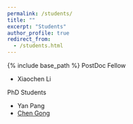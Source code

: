 ```yaml
---
permalink: /students/
title: ""
excerpt: "Students"
author_profile: true
redirect_from: 
  - /students.html
---
```


{% include base_path %}
PostDoc Fellow
 - Xiaochen Li

PhD Students
 - Yan Pang
 - [Chen Gong](https://2019chengong.github.io/)

<!-- Master Students
 - Xiamei Zhang
 - [Siddharth Ghatti](https://www.linkedin.com/in/siddharth-ghatti-46142213a/)

Undergraduate Students
 - [Jack Liu](https://www.linkedin.com/in/jack-liu-b52a621a3/)
 - Shouri Nallanagula -->